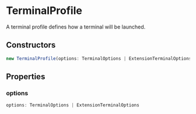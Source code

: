 # TerminalProfile

A terminal profile defines how a terminal will be launched.

## Constructors

```typescript
new TerminalProfile(options: TerminalOptions | ExtensionTerminalOptions): TerminalProfile
```

## Properties

### options

```typescript
options: TerminalOptions | ExtensionTerminalOptions
```


